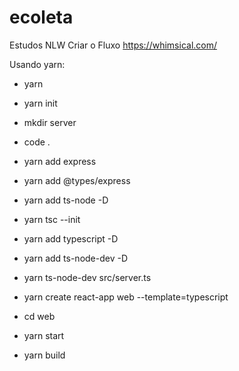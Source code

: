 # ecoleta
Estudos NLW
Criar o Fluxo
https://whimsical.com/


Usando yarn:
- yarn
- yarn init
- mkdir server
- code .
- yarn add express
- yarn add @types/express
- yarn add ts-node -D
- yarn tsc --init
- yarn add typescript -D
- yarn add ts-node-dev -D
- yarn ts-node-dev src/server.ts
- yarn create react-app web --template=typescript

- cd web
- yarn start
- yarn build